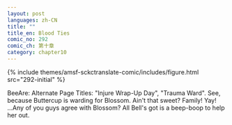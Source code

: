 ```yaml
---
layout: post
languages: zh-CN
title: ""
title_en: Blood Ties
comic_no: 292
comic_ch: 第十章
category: chapter10
---
```

{% include themes/amsf-sckctranslate-comic/includes/figure.html src="292-initial" %}

BeeAre: Alternate Page Titles: "Injure Wrap-Up Day", "Trauma Ward". See, because Buttercup is warding for Blossom. Ain't that sweet? Family! Yay! ...Any of you guys agree with Blossom? All Bell's got is a beep-boop to help her out.
